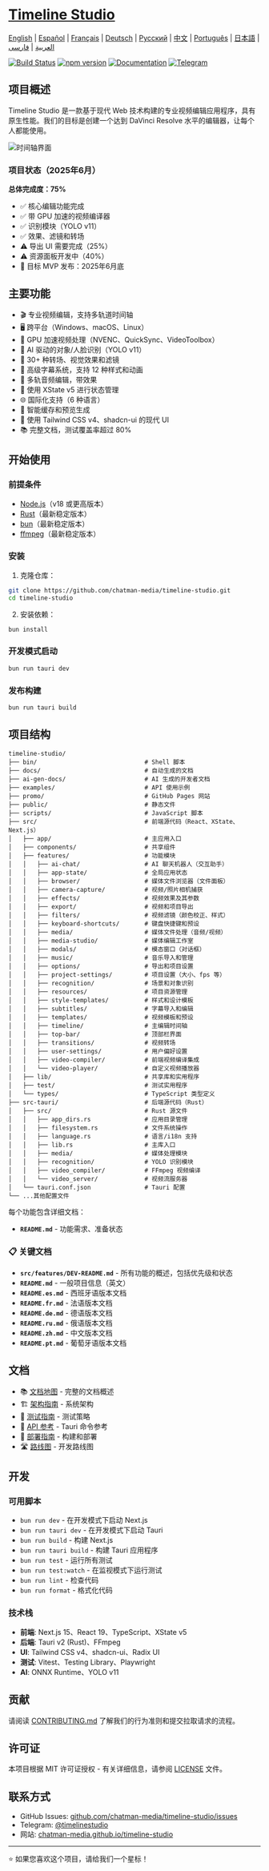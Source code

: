 # [Timeline Studio](https://chatman-media.github.io/timeline-studio/)

[English](README.md) | [Español](README.es.md) | [Français](README.fr.md) | [Deutsch](README.de.md) | [Русский](README.ru.md) | [中文](README.zh.md) | [Português](README.pt.md) | [日本語](README.ja.md) | [العربية](README.ar.md) | [فارسی](README.fa.md)

[![Build Status](https://github.com/chatman-media/timeline-studio/actions/workflows/build.yml/badge.svg)](https://github.com/chatman-media/timeline-studio/actions/workflows/build.yml)
[![npm version](https://img.shields.io/npm/v/timeline-studio.svg)](https://www.npmjs.com/package/timeline-studio)
[![Documentation](https://img.shields.io/badge/docs-TypeDoc-blue)](https://chatman-media.github.io/timeline-studio/api-docs/)
[![Telegram](https://img.shields.io/badge/Telegram-Join%20Group-blue?logo=telegram)](https://t.me/timelinestudio)

## 项目概述

Timeline Studio 是一款基于现代 Web 技术构建的专业视频编辑应用程序，具有原生性能。我们的目标是创建一个达到 DaVinci Resolve 水平的编辑器，让每个人都能使用。

![时间轴界面](/public/screen3.png)

### 项目状态（2025年6月）

**总体完成度：75%**
- ✅ 核心编辑功能完成
- ✅ 带 GPU 加速的视频编译器
- ✅ 识别模块（YOLO v11）
- ✅ 效果、滤镜和转场
- ⚠️ 导出 UI 需要完成（25%）
- ⚠️ 资源面板开发中（40%）
- 🎯 目标 MVP 发布：2025年6月底

## 主要功能

- 🎬 专业视频编辑，支持多轨道时间轴
- 🖥️ 跨平台（Windows、macOS、Linux）
- 🚀 GPU 加速视频处理（NVENC、QuickSync、VideoToolbox）
- 🤖 AI 驱动的对象/人脸识别（YOLO v11）
- 🎨 30+ 种转场、视觉效果和滤镜
- 📝 高级字幕系统，支持 12 种样式和动画
- 🎵 多轨音频编辑，带效果
- 🧠 使用 XState v5 进行状态管理
- 🌐 国际化支持（6 种语言）
- 💾 智能缓存和预览生成
- 🎨 使用 Tailwind CSS v4、shadcn-ui 的现代 UI
- 📚 完整文档，测试覆盖率超过 80%

## 开始使用

### 前提条件

- [Node.js](https://nodejs.org/)（v18 或更高版本）
- [Rust](https://www.rust-lang.org/tools/install)（最新稳定版本）
- [bun](https://bun.sh/)（最新稳定版本）
- [ffmpeg](https://ffmpeg.org/download.html)（最新稳定版本）

### 安装

1. 克隆仓库：

```bash
git clone https://github.com/chatman-media/timeline-studio.git
cd timeline-studio
```

2. 安装依赖：

```bash
bun install
```

### 开发模式启动

```bash
bun run tauri dev
```

### 发布构建

```bash
bun run tauri build
```

## 项目结构

```
timeline-studio/
├── bin/                              # Shell 脚本
├── docs/                             # 自动生成的文档
├── ai-gen-docs/                      # AI 生成的开发者文档
├── examples/                         # API 使用示例
├── promo/                            # GitHub Pages 网站
├── public/                           # 静态文件
├── scripts/                          # JavaScript 脚本
├── src/                              # 前端源代码（React、XState、Next.js）
│   ├── app/                          # 主应用入口
│   ├── components/                   # 共享组件
│   ├── features/                     # 功能模块
│   │   ├── ai-chat/                  # AI 聊天机器人（交互助手）
│   │   ├── app-state/                # 全局应用状态
│   │   ├── browser/                  # 媒体文件浏览器（文件面板）
│   │   ├── camera-capture/           # 视频/照片相机捕获
│   │   ├── effects/                  # 视频效果及其参数
│   │   ├── export/                   # 视频和项目导出
│   │   ├── filters/                  # 视频滤镜（颜色校正、样式）
│   │   ├── keyboard-shortcuts/       # 键盘快捷键和预设
│   │   ├── media/                    # 媒体文件处理（音频/视频）
│   │   ├── media-studio/             # 媒体编辑工作室
│   │   ├── modals/                   # 模态窗口（对话框）
│   │   ├── music/                    # 音乐导入和管理
│   │   ├── options/                  # 导出和项目设置
│   │   ├── project-settings/         # 项目设置（大小、fps 等）
│   │   ├── recognition/              # 场景和对象识别
│   │   ├── resources/                # 项目资源管理
│   │   ├── style-templates/          # 样式和设计模板
│   │   ├── subtitles/                # 字幕导入和编辑
│   │   ├── templates/                # 视频模板和预设
│   │   ├── timeline/                 # 主编辑时间轴
│   │   ├── top-bar/                  # 顶部栏界面
│   │   ├── transitions/              # 视频转场
│   │   ├── user-settings/            # 用户偏好设置
│   │   ├── video-compiler/           # 前端视频编译集成
│   │   └── video-player/             # 自定义视频播放器
│   ├── lib/                          # 共享库和实用程序
│   ├── test/                         # 测试实用程序
│   └── types/                        # TypeScript 类型定义
├── src-tauri/                        # 后端源代码（Rust）
│   ├── src/                          # Rust 源文件
│   │   ├── app_dirs.rs               # 应用目录管理
│   │   ├── filesystem.rs             # 文件系统操作
│   │   ├── language.rs               # 语言/i18n 支持
│   │   ├── lib.rs                    # 主库入口
│   │   ├── media/                    # 媒体处理模块
│   │   ├── recognition/              # YOLO 识别模块
│   │   ├── video_compiler/           # FFmpeg 视频编译
│   │   └── video_server/             # 视频流服务器
│   └── tauri.conf.json               # Tauri 配置
└── ...其他配置文件
```

每个功能包含详细文档：

- **`README.md`** - 功能需求、准备状态

### 📋 关键文档

- **`src/features/DEV-README.md`** - 所有功能的概述，包括优先级和状态
- **`README.md`** - 一般项目信息（英文）
- **`README.es.md`** - 西班牙语版本文档
- **`README.fr.md`** - 法语版本文档
- **`README.de.md`** - 德语版本文档
- **`README.ru.md`** - 俄语版本文档
- **`README.zh.md`** - 中文版本文档
- **`README.pt.md`** - 葡萄牙语版本文档

## 文档

- 📚 [文档地图](ai-gen-docs/MAP.md) - 完整的文档概述
- 🏗️ [架构指南](ai-gen-docs/ARCHITECTURE.md) - 系统架构
- 🧪 [测试指南](ai-gen-docs/testing/TESTING.md) - 测试策略
- 📡 [API 参考](ai-gen-docs/API.md) - Tauri 命令参考
- 🚀 [部署指南](ai-gen-docs/deployment/DEPLOYMENT.md) - 构建和部署
- 🛣️ [路线图](ai-gen-docs/ROADMAP.md) - 开发路线图

## 开发

### 可用脚本

- `bun run dev` - 在开发模式下启动 Next.js
- `bun run tauri dev` - 在开发模式下启动 Tauri
- `bun run build` - 构建 Next.js
- `bun run tauri build` - 构建 Tauri 应用程序
- `bun run test` - 运行所有测试
- `bun run test:watch` - 在监视模式下运行测试
- `bun run lint` - 检查代码
- `bun run format` - 格式化代码

### 技术栈

- **前端**: Next.js 15、React 19、TypeScript、XState v5
- **后端**: Tauri v2 (Rust)、FFmpeg
- **UI**: Tailwind CSS v4、shadcn-ui、Radix UI
- **测试**: Vitest、Testing Library、Playwright
- **AI**: ONNX Runtime、YOLO v11

## 贡献

请阅读 [CONTRIBUTING.md](CONTRIBUTING.md) 了解我们的行为准则和提交拉取请求的流程。

## 许可证

本项目根据 MIT 许可证授权 - 有关详细信息，请参阅 [LICENSE](LICENSE) 文件。

## 联系方式

- GitHub Issues: [github.com/chatman-media/timeline-studio/issues](https://github.com/chatman-media/timeline-studio/issues)
- Telegram: [@timelinestudio](https://t.me/timelinestudio)
- 网站: [chatman-media.github.io/timeline-studio](https://chatman-media.github.io/timeline-studio/)

---

⭐ 如果您喜欢这个项目，请给我们一个星标！